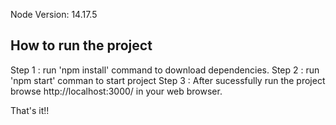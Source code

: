 ﻿
Node Version: 14.17.5

How to run the project
--------------------
Step 1 : run 'npm install' command to download dependencies.
Step 2 : run 'npm start' comman to start project
Step 3 : After sucessfully run the project browse http://localhost:3000/ in your web browser.

That's it!!